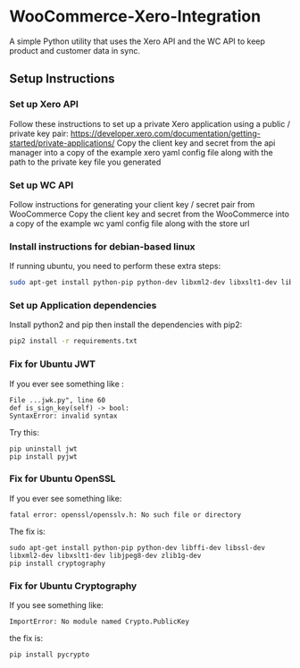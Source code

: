 # WooCommerce-Xero-Integration
A simple Python utility that uses the Xero API and the WC API to keep product and customer data in sync.

## Setup Instructions

### Set up Xero API

Follow these instructions to set up a private Xero application using a public / private key pair: https://developer.xero.com/documentation/getting-started/private-applications/
Copy the client key and secret from the api manager into a copy of the example xero yaml config file along with the path to the private key file you generated

### Set up WC API

Follow instructions for generating your client key / secret pair from WooCommerce
Copy the client key and secret from the WooCommerce into a copy of the example wc yaml config file along with the store url

### Install instructions for debian-based linux
If running ubuntu, you need to perform these extra steps:
```bash
sudo apt-get install python-pip python-dev libxml2-dev libxslt1-dev libz-dev libffi-dev
```

### Set up Application dependencies

Install python2 and pip then install the dependencies with pip2:

```bash
pip2 install -r requirements.txt
```

### Fix for Ubuntu JWT

If you ever see something like : 
```
File ...jwk.py", line 60     
def is_sign_key(self) -> bool:
SyntaxError: invalid syntax
```

Try this:
```
pip uninstall jwt
pip install pyjwt
```

### Fix for Ubuntu OpenSSL

If you ever see something like:
```
fatal error: openssl/opensslv.h: No such file or directory
```
The fix is:
```
sudo apt-get install python-pip python-dev libffi-dev libssl-dev libxml2-dev libxslt1-dev libjpeg8-dev zlib1g-dev
pip install cryptography
```

### Fix for Ubuntu Cryptography
If you see something like:
```
ImportError: No module named Crypto.PublicKey
```
the fix is:
```shell
pip install pycrypto
```
